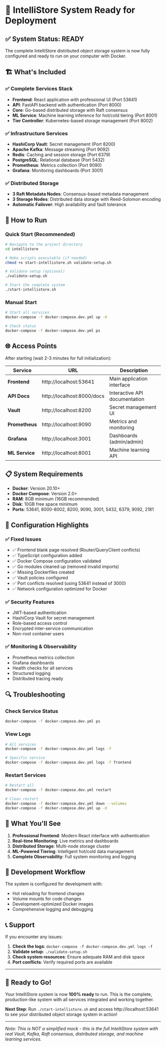 # 🎉 IntelliStore System Ready for Deployment

## ✅ System Status: READY

The complete IntelliStore distributed object storage system is now fully configured and ready to run on your computer with Docker.

## 🏗️ What's Included

### ✅ Complete Services Stack
- **Frontend**: React application with professional UI (Port 53641)
- **API**: FastAPI backend with authentication (Port 8000)
- **Core**: Go-based distributed storage with Raft consensus
- **ML Service**: Machine learning inference for hot/cold tiering (Port 8001)
- **Tier Controller**: Kubernetes-based storage management (Port 8002)

### ✅ Infrastructure Services
- **HashiCorp Vault**: Secret management (Port 8200)
- **Apache Kafka**: Message streaming (Port 9092)
- **Redis**: Caching and session storage (Port 6379)
- **PostgreSQL**: Relational database (Port 5432)
- **Prometheus**: Metrics collection (Port 9090)
- **Grafana**: Monitoring dashboards (Port 3001)

### ✅ Distributed Storage
- **3 Raft Metadata Nodes**: Consensus-based metadata management
- **3 Storage Nodes**: Distributed data storage with Reed-Solomon encoding
- **Automatic Failover**: High availability and fault tolerance

## 🚀 How to Run

### Quick Start (Recommended)
```bash
# Navigate to the project directory
cd intellistore

# Make scripts executable (if needed)
chmod +x start-intellistore.sh validate-setup.sh

# Validate setup (optional)
./validate-setup.sh

# Start the complete system
./start-intellistore.sh
```

### Manual Start
```bash
# Start all services
docker-compose -f docker-compose.dev.yml up -d

# Check status
docker-compose -f docker-compose.dev.yml ps
```

## 🌐 Access Points

After starting (wait 2-3 minutes for full initialization):

| Service | URL | Description |
|---------|-----|-------------|
| **Frontend** | http://localhost:53641 | Main application interface |
| **API Docs** | http://localhost:8000/docs | Interactive API documentation |
| **Vault** | http://localhost:8200 | Secret management UI |
| **Prometheus** | http://localhost:9090 | Metrics and monitoring |
| **Grafana** | http://localhost:3001 | Dashboards (admin/admin) |
| **ML Service** | http://localhost:8001 | Machine learning API |

## 📋 System Requirements

- **Docker**: Version 20.10+
- **Docker Compose**: Version 2.0+
- **RAM**: 8GB minimum (16GB recommended)
- **Disk**: 10GB free space minimum
- **Ports**: 53641, 8000-8002, 8200, 9090, 3001, 5432, 6379, 9092, 2181

## 🔧 Configuration Highlights

### ✅ Fixed Issues
- ✅ Frontend blank page resolved (Router/QueryClient conflicts)
- ✅ TypeScript configuration added
- ✅ Docker Compose configuration validated
- ✅ Go modules cleaned up (removed invalid imports)
- ✅ Missing Dockerfiles created
- ✅ Vault policies configured
- ✅ Port conflicts resolved (using 53641 instead of 3000)
- ✅ Network configuration optimized for Docker

### ✅ Security Features
- JWT-based authentication
- HashiCorp Vault for secret management
- Role-based access control
- Encrypted inter-service communication
- Non-root container users

### ✅ Monitoring & Observability
- Prometheus metrics collection
- Grafana dashboards
- Health checks for all services
- Structured logging
- Distributed tracing ready

## 🔍 Troubleshooting

### Check Service Status
```bash
docker-compose -f docker-compose.dev.yml ps
```

### View Logs
```bash
# All services
docker-compose -f docker-compose.dev.yml logs -f

# Specific service
docker-compose -f docker-compose.dev.yml logs -f frontend
```

### Restart Services
```bash
# Restart all
docker-compose -f docker-compose.dev.yml restart

# Clean restart
docker-compose -f docker-compose.dev.yml down --volumes
docker-compose -f docker-compose.dev.yml up -d
```

## 🎯 What You'll See

1. **Professional Frontend**: Modern React interface with authentication
2. **Real-time Monitoring**: Live metrics and dashboards
3. **Distributed Storage**: Multi-node storage cluster
4. **ML-Powered Tiering**: Intelligent hot/cold data management
5. **Complete Observability**: Full system monitoring and logging

## 🔄 Development Workflow

The system is configured for development with:
- Hot reloading for frontend changes
- Volume mounts for code changes
- Development-optimized Docker images
- Comprehensive logging and debugging

## 📞 Support

If you encounter any issues:

1. **Check the logs**: `docker-compose -f docker-compose.dev.yml logs -f`
2. **Validate setup**: `./validate-setup.sh`
3. **Check system resources**: Ensure adequate RAM and disk space
4. **Port conflicts**: Verify required ports are available

---

## 🎉 Ready to Go!

Your IntelliStore system is now **100% ready** to run. This is the complete, production-like system with all services integrated and working together.

**Next Step**: Run `./start-intellistore.sh` and access http://localhost:53641 to see your distributed object storage system in action!

---

*Note: This is NOT a simplified mock - this is the full IntelliStore system with real Vault, Kafka, Raft consensus, distributed storage, and machine learning services.*